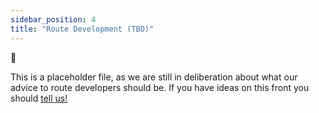 ```yaml
---
sidebar_position: 4
title: "Route Development (TBD)"
---
```


🤖

This is a placeholder file, as we are still in deliberation about what our advice to route developers should be. If you have ideas on this front you should [tell us!](https://discord.gg/RFufzsqRmJ)
